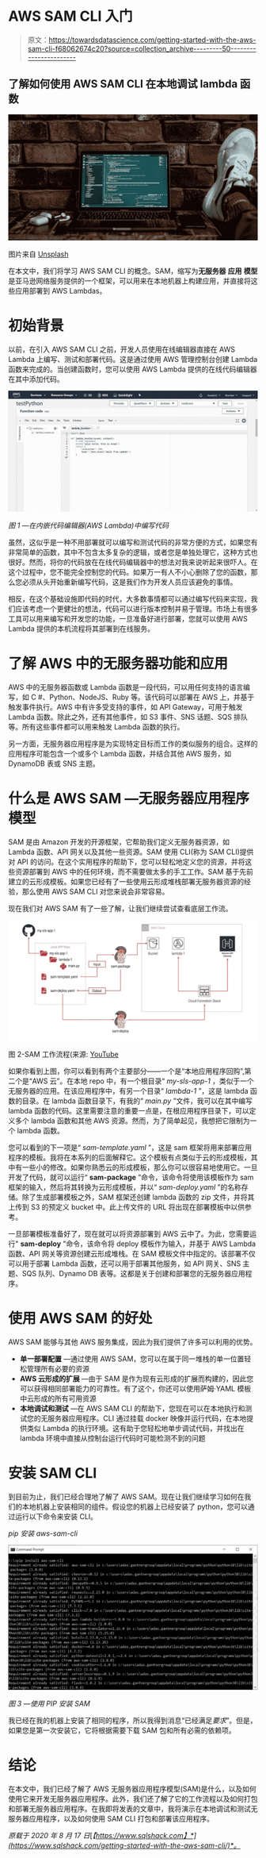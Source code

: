 # AWS SAM CLI 入门

> 原文：<https://towardsdatascience.com/getting-started-with-the-aws-sam-cli-f68062674c20?source=collection_archive---------50----------------------->

## 了解如何使用 AWS SAM CLI 在本地调试 lambda 函数

![](img/d1c2f4b45e06f857114e9140ddebc9b0.png)

图片来自 [Unsplash](https://unsplash.com/photos/EaB4Ml7C7fE)

在本文中，我们将学习 AWS SAM CLI 的概念。SAM，缩写为**无服务器** **应用** **模型**是亚马逊网络服务提供的一个框架，可以用来在本地机器上构建应用，并直接将这些应用部署到 AWS Lambdas。

# 初始背景

以前，在引入 AWS SAM CLI 之前，开发人员使用在线编辑器直接在 AWS Lambda 上编写、测试和部署代码。这是通过使用 AWS 管理控制台创建 Lambda 函数来完成的。当创建函数时，您可以使用 AWS Lambda 提供的在线代码编辑器在其中添加代码。

![](img/3804f81fc4f8ac2a8cbcf2b84f9260c9.png)

*图 1 —在内嵌代码编辑器(AWS Lambda)中编写代码*

虽然，这似乎是一种不用部署就可以编写和测试代码的非常方便的方式，如果您有非常简单的函数，其中不包含太多复杂的逻辑，或者您是单独处理它，这种方式也很好。然而，将你的代码放在在线代码编辑器中的想法对我来说听起来很吓人。在这个过程中，您不能完全控制您的代码。如果万一有人不小心删除了您的函数，那么您必须从头开始重新编写代码，这是我们作为开发人员应该避免的事情。

相反，在这个基础设施即代码的时代，大多数事情都可以通过编写代码来实现，我们应该考虑一个更健壮的想法，代码可以进行版本控制并易于管理。市场上有很多工具可以用来编写和开发您的功能，一旦准备好进行部署，您就可以使用 AWS Lambda 提供的本机流程将其部署到在线服务。

# 了解 AWS 中的无服务器功能和应用

AWS 中的无服务器函数或 Lambda 函数是一段代码，可以用任何支持的语言编写，如 C #、Python、NodeJS、Ruby 等。该代码可以部署在 AWS 上，并基于触发事件执行。AWS 中有许多受支持的事件，如 API Gateway，可用于触发 Lambda 函数。除此之外，还有其他事件，如 S3 事件、SNS 话题、SQS 排队等。所有这些事件都可以用来触发 Lambda 函数的执行。

另一方面，无服务器应用程序是为实现特定目标而工作的类似服务的组合。这样的应用程序可能包含一个或多个 Lambda 函数，并结合其他 AWS 服务，如 DynamoDB 表或 SNS 主题。

# 什么是 AWS SAM —无服务器应用程序模型

SAM 是由 Amazon 开发的开源框架，它帮助我们定义无服务器资源，如 Lambda 函数、API 网关以及其他一些资源。SAM 使用 CLI(称为 SAM CLI)提供对 API 的访问。在这个实用程序的帮助下，您可以轻松地定义您的资源，并将这些资源部署到 AWS 中的任何环境，而不需要做太多的手工工作。SAM 基于先前建立的云形成模板。如果您已经有了一些使用云形成堆栈部署无服务器资源的经验，那么使用 AWS SAM CLI 对您来说会非常容易。

现在我们对 AWS SAM 有了一些了解，让我们继续尝试查看底层工作流。

![](img/1d699f8dee4397b152ef12421791391d.png)

图 2-SAM 工作流程(来源: [YouTube](https://www.youtube.com/watch?v=bih5b3C1nqc&t=191s)

如果你看到上图，你可以看到有两个主要部分——一个是“本地应用程序回购”,第二个是“AWS 云”。在本地 repo 中，有一个根目录“ *my-sls-app-1* ，类似于一个无服务器的应用。在该应用程序中，有另一个目录“ *lambda-1* ”，这是 lambda 函数的目录。在 lambda 函数目录下，有我的“ *main.py* ”文件，我可以在其中编写 lambda 函数的代码。这里需要注意的重要一点是，在根应用程序目录下，可以定义多个 lambda 函数和其他 AWS 资源。然而，为了简单起见，我想把它限制为一个 lambda 函数。

您可以看到的下一项是“ *sam-template.yaml* ”，这是 sam 框架将用来部署应用程序的模板。我将在本系列的后面解释它。这个模板有点类似于云的形成模板，其中有一些小的修改。如果你熟悉云的形成模板，那么你可以很容易地使用它。一旦开发了代码，就可以运行“ **sam-package** ”命令，该命令将使用该模板作为 sam 框架的输入，然后将其转换为云形成模板，并以“ *sam-deploy.yaml* ”的名称存储。除了生成部署模板之外，SAM 框架还创建 lambda 函数的 zip 文件，并将其上传到 S3 的预定义 bucket 中。此上传文件的 URL 将出现在部署模板中以供参考。

一旦部署模板准备好了，现在就可以将资源部署到 AWS 云中了。为此，您需要运行" **sam-deploy** "命令，该命令将 deploy 模板作为输入，并基于 AWS Lambda 函数、API 网关等资源创建云形成堆栈。在 SAM 模板文件中指定的。该部署不仅可以用于部署 Lambda 函数，还可以用于部署其他服务，如 API 网关、SNS 主题、SQS 队列、Dynamo DB 表等。这都是关于创建和部署您的无服务器应用程序。

# 使用 AWS SAM 的好处

AWS SAM 能够与其他 AWS 服务集成，因此为我们提供了许多可以利用的优势。

*   **单一部署配置** —通过使用 AWS SAM，您可以在属于同一堆栈的单一位置轻松管理所有必要的资源
*   **AWS 云形成的扩展** —由于 SAM 是作为现有云形成的扩展而构建的，因此您可以获得相同部署能力的可靠性。有了这个，你还可以使用萨姆·YAML 模板中云形成的所有可用资源
*   **本地调试和测试** —在 AWS SAM CLI 的帮助下，您现在可以在本地执行和测试您的无服务器应用程序。CLI 通过挂载 docker 映像并运行代码，在本地提供类似 Lambda 的执行环境。这有助于您轻松地单步调试代码，并找出在 lambda 环境中直接从控制台运行代码时可能检测不到的问题

# 安装 SAM CLI

到目前为止，我们已经合理地了解了 AWS SAM。现在让我们继续学习如何在我们的本地机器上安装相同的组件。假设您的机器上已经安装了 python，您可以通过运行以下命令来安装 CLI。

*pip 安装 aws-sam-cli*

![](img/1ce72651baead311d8f2bcec893bcb9a.png)

*图 3 —使用 PIP 安装 SAM*

我已经在我的机器上安装了相同的程序，所以我得到消息“已经满足*要求*”。但是，如果您是第一次安装它，它将根据需要下载 SAM 包和所有必需的依赖项。

# 结论

在本文中，我们已经了解了 AWS 无服务器应用程序模型(SAM)是什么，以及如何使用它来开发无服务器应用程序。此外，我们还了解了它的工作流程以及如何打包和部署无服务器应用程序。在我即将发表的文章中，我将演示在本地调试和测试无服务器应用程序，以及如何使用 SAM CLI 打包和部署该应用程序。

*原载于 2020 年 8 月 17 日*[*【https://www.sqlshack.com】*](https://www.sqlshack.com/getting-started-with-the-aws-sam-cli/)*。*